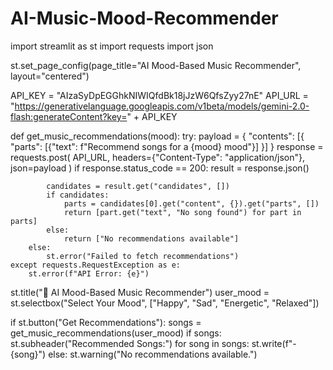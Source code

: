 # AI-Music-Mood-Recommender
import streamlit as st
import requests
import json


st.set_page_config(page_title="AI Mood-Based Music Recommender", layout="centered")

API_KEY = "AIzaSyDpEGGhkNIWIQfdBk18jJzW6QfsZyy27nE"
API_URL = "https://generativelanguage.googleapis.com/v1beta/models/gemini-2.0-flash:generateContent?key=" + API_KEY


def get_music_recommendations(mood):
    try:
        payload = {
            "contents": [{
                "parts": [{"text": f"Recommend songs for a {mood} mood"}]
            }]
        }
        response = requests.post(
            API_URL,
            headers={"Content-Type": "application/json"},
            json=payload
        )
        if response.status_code == 200:
            result = response.json()
           
            candidates = result.get("candidates", [])
            if candidates:
                parts = candidates[0].get("content", {}).get("parts", [])
                return [part.get("text", "No song found") for part in parts]
            else:
                return ["No recommendations available"]
        else:
            st.error("Failed to fetch recommendations")
    except requests.RequestException as e:
        st.error(f"API Error: {e}")


st.title("🎵 AI Mood-Based Music Recommender")
user_mood = st.selectbox("Select Your Mood", ["Happy", "Sad", "Energetic", "Relaxed"])

if st.button("Get Recommendations"):
    songs = get_music_recommendations(user_mood)
    if songs:
        st.subheader("Recommended Songs:")
        for song in songs:
            st.write(f"- {song}")
    else:
        st.warning("No recommendations available.")
